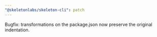 ```yaml
---
"@skeletonlabs/skeleton-cli": patch
---
```


Bugfix: transformations on the package.json now preserve the original indentation.
